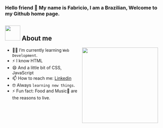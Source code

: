 ### Hello friend 👋 My name is Fabricio, I am a Brazilian, Welcome to my Github home page.

## <picture><img src = "https://github.com/7oSkaaa/7oSkaaa/blob/main/Images/about_me.gif?raw=true" width = 50px></picture> About me

<picture> <img align="right" src="https://github.com/7oSkaaa/7oSkaaa/blob/main/Images/Right_Side.gif?raw=true" width = 250px></picture>
- :student: I’m currently learning `Web Development`.
- ⚡ I know HTML
- 😄 And a little bit of CSS, JavaScript
- 📫 How to reach me: <a href="https://www.linkedin.com/in/fabricio-vianna-b939211ba/" target="_blank">Linkedin</a>
- :nerd_face: Always `learning new things`.
- ⚡ Fun fact: Food and Music🎵 are the reasons to live.
